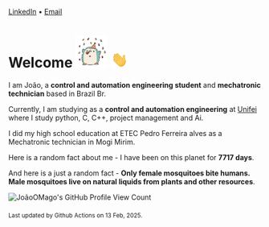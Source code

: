 [LinkedIn](https://www.linkedin.com/in/joão-pedro-gozzoli-b95641301/) &bull;
[Email](joaopedrogozzoli@gmail.com)

# Welcome <img src="happy.gif" height="64px" /> <img src="wave.gif" height="32px" />

I am João, a  **control and automation engineering student** and **mechatronic technician** based in Brazil Br.

Currently, I am studying as a **control and automation engineering** at [Unifei](https://unifei.edu.br) where I study python, C, C++, project management and Ai.

I did my high school education at ETEC Pedro Ferreira alves as a Mechatronic technician in Mogi Mirim.

Here is a random fact about me - I have been on this planet for **7717 days**.

And here is a just a random fact -  **Only female mosquitoes bite humans. Male mosquitoes live on natural liquids from plants and other resources**.

![JoãoOMago's GitHub Profile View Count](https://komarev.com/ghpvc/?username=JoaoOMago)

<sub>Last updated by Github Actions on 13 Feb, 2025.</sub>
